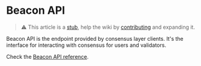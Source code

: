 # Beacon API

> :warning: This article is a [stub](https://en.wikipedia.org/wiki/Wikipedia:Stub), help the wiki by [contributing](/contributing.md) and expanding it.

Beacon API is the endpoint provided by consensus layer clients. It's the interface for interacting with consensus for users and validators. 

Check the [Beacon API reference](https://ethereum.github.io/beacon-APIs/#/).